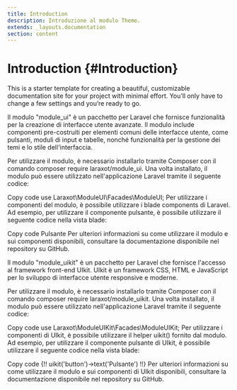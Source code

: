 ```yaml
---
title: Introduction
description: Introduzione al modulo Theme.
extends: _layouts.documentation
section: content
---
```


# Introduction {#Introduction}

This is a starter template for creating a beautiful, customizable documentation site for your project with minimal effort. You’ll only have to change a few settings and you’re ready to go.


Il modulo "module_ui" è un pacchetto per Laravel che fornisce funzionalità per la creazione di interfacce utente avanzate. Il modulo include componenti pre-costruiti per elementi comuni delle interfacce utente, come pulsanti, moduli di input e tabelle, nonché funzionalità per la gestione dei temi e lo stile dell'interfaccia.

Per utilizzare il modulo, è necessario installarlo tramite Composer con il comando composer require laraxot/module_ui. Una volta installato, il modulo può essere utilizzato nell'applicazione Laravel tramite il seguente codice:

Copy code
use Laraxot\ModuleUI\Facades\ModuleUI;
Per utilizzare i componenti del modulo, è possibile utilizzare i blade components di Laravel. Ad esempio, per utilizzare il componente pulsante, è possibile utilizzare il seguente codice nella vista blade:

Copy code
<x-module-ui-button>Pulsante</x-module-ui-button>
Per ulteriori informazioni su come utilizzare il modulo e sui componenti disponibili, consultare la documentazione disponibile nel repository su GitHub.


Il modulo "module_uikit" è un pacchetto per Laravel che fornisce l'accesso al framework front-end UIkit. UIkit è un framework CSS, HTML e JavaScript per lo sviluppo di interfacce utente responsive e moderne.

Per utilizzare il modulo, è necessario installarlo tramite Composer con il comando composer require laraxot/module_uikit. Una volta installato, il modulo può essere utilizzato nell'applicazione Laravel tramite il seguente codice:

Copy code
use Laraxot\ModuleUIKit\Facades\ModuleUIKit;
Per utilizzare i componenti di UIkit, è possibile utilizzare il helper uikit() fornito dal modulo. Ad esempio, per utilizzare il componente pulsante di UIkit, è possibile utilizzare il seguente codice nella vista blade:

Copy code
{!! uikit('button')->text('Pulsante') !!}
Per ulteriori informazioni su come utilizzare il modulo e sui componenti di UIkit disponibili, consultare la documentazione disponibile nel repository su GitHub.


